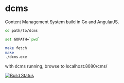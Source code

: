 dcms
====

Content Management System build in Go and AngularJS.

```bash
cd path/to/dcms

set GOPATH=`pwd`

make fetch
make
./dcms.exe
```
with dcms running, browse to localhost:8080/cms/

[![Build Status](https://secure.travis-ci.org/alleveenstra/dcms.png?branch=master)](http://travis-ci.org/alleveenstra/dcms)
